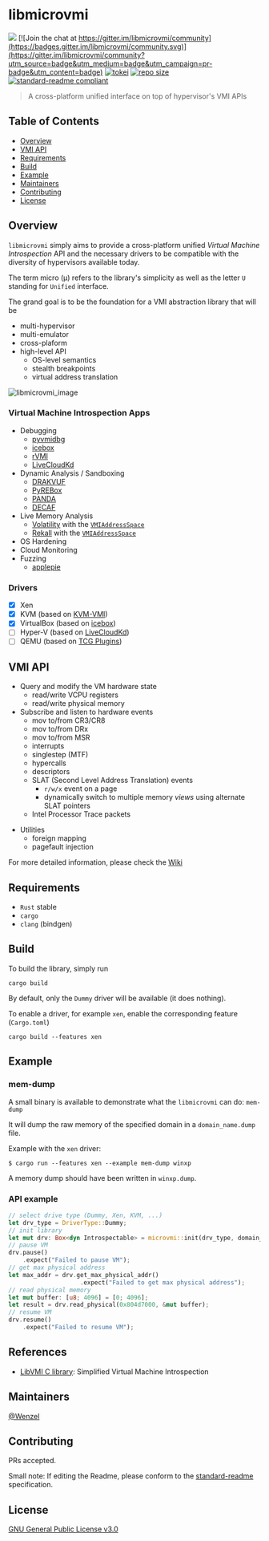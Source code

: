 # libmicrovmi

![](https://github.com/Wenzel/libmicrovmi/workflows/Build/badge.svg)
[![Join the chat at https://gitter.im/libmicrovmi/community](https://badges.gitter.im/libmicrovmi/community.svg)](https://gitter.im/libmicrovmi/community?utm_source=badge&utm_medium=badge&utm_campaign=pr-badge&utm_content=badge)
[![tokei](https://tokei.rs/b1/github/Wenzel/libmicrovmi)](https://github.com/Wenzel/libmicrovmi)
[![repo size](https://img.shields.io/github/repo-size/Wenzel/libmicrovmi)](https://github.com/Wenzel/libmicrovmi)
[![standard-readme compliant](https://img.shields.io/badge/readme%20style-standard-brightgreen.svg?style=flat-square)](https://github.com/RichardLitt/standard-readme)

> A cross-platform unified interface on top of hypervisor's VMI APIs

## Table of Contents

- [Overview](#overview)
- [VMI API](#vmi-api)
- [Requirements](#requirements)
- [Build](#build)
- [Example](#example)
- [Maintainers](#maintainers)
- [Contributing](#contributing)
- [License](#license)

## Overview

`libmicrovmi` simply aims to provide a cross-platform unified _Virtual Machine Introspection_ API and the necessary drivers to be
compatible with the diversity of hypervisors available today.

The term micro (μ) refers to the library's simplicity as well as the letter `U`
standing for `Unified` interface.

The grand goal is to be the foundation for a VMI abstraction library that will
be
- multi-hypervisor
- multi-emulator
- cross-plaform
- high-level API
    - OS-level semantics
    - stealth breakpoints
    - virtual address translation

![libmicrovmi_image](https://user-images.githubusercontent.com/964610/67619627-51036e80-f7ed-11e9-80f6-2eb15b018108.png)

### Virtual Machine Introspection Apps

- Debugging
    - [pyvmidbg](https://github.com/Wenzel/pyvmidbg)
    - [icebox](https://github.com/thalium/icebox)
    - [rVMI](https://github.com/fireeye/rvmi)
    - [LiveCloudKd](https://github.com/comaeio/LiveCloudKd)
- Dynamic Analysis / Sandboxing
    - [DRAKVUF](https://github.com/tklengyel/drakvuf)
    - [PyREBox](https://github.com/Cisco-Talos/pyrebox)
    - [PANDA](https://github.com/panda-re/panda)
    - [DECAF](https://github.com/decaf-project/DECAF)
- Live Memory Analysis
    - [Volatility](https://github.com/volatilityfoundation/volatility) with the [`VMIAddressSpace`](https://github.com/libvmi/python/blob/d50eca447c4b3ea2ba49df847bfb7a3d6f000bc0/volatility/vmi.py)
    - [Rekall](https://github.com/google/rekall) with the [`VMIAddressSpace`](https://github.com/google/rekall/blob/e2424fb0cfd34db954101375a58fdfafeac3d2fa/rekall-core/rekall/plugins/addrspaces/vmi.py)
- OS Hardening
- Cloud Monitoring
- Fuzzing
    - [applepie](https://github.com/gamozolabs/applepie)

### Drivers

- [x] Xen
- [x] KVM (based on [KVM-VMI](https://github.com/KVM-VMI/kvm-vmi))
- [x] VirtualBox (based on [icebox](https://github.com/thalium/icebox))
- [ ] Hyper-V (based on [LiveCloudKd](https://github.com/comaeio/LiveCloudKd))
- [ ] QEMU (based on [TCG Plugins](https://github.com/comaeio/LiveCloudKd))

## VMI API

* Query and modify the VM hardware state
    - read/write VCPU registers
    - read/write physical memory
* Subscribe and listen to hardware events
    - mov to/from CR3/CR8
    - mov to/from DRx
    - mov to/from MSR
    - interrupts
    - singlestep (MTF)
    - hypercalls
    - descriptors
    - SLAT (Second Level Address Translation) events
        - `r/w/x` event on a page
        - dynamically switch to multiple memory _views_ using alternate SLAT pointers
    - Intel Processor Trace packets
- Utilities
    - foreign mapping
    - pagefault injection

For more detailed information, please check the [Wiki](https://github.com/Wenzel/libmicrovmi/wiki)

## Requirements

- `Rust` stable
- `cargo`
- `clang` (bindgen)

## Build

To build the library, simply run

    cargo build

By default, only the `Dummy` driver will be available (it does nothing).

To enable a driver, for example `xen`, enable the corresponding feature
(`Cargo.toml`)

    cargo build --features xen

## Example

### mem-dump

A small binary is available to demonstrate what the `libmicrovmi` can do: `mem-dump`

It will dump the raw memory of the specified domain in a `domain_name.dump`
file.

Example with the `xen` driver:
~~~
$ cargo run --features xen --example mem-dump winxp
~~~

A memory dump should have been written in `winxp.dump`.

### API example

~~~Rust
// select drive type (Dummy, Xen, KVM, ...)
let drv_type = DriverType::Dummy;
// init library
let mut drv: Box<dyn Introspectable> = microvmi::init(drv_type, domain_name);
// pause VM
drv.pause()
    .expect("Failed to pause VM");
// get max physical address
let max_addr = drv.get_max_physical_addr()
                    .expect("Failed to get max physical address");
// read physical memory
let mut buffer: [u8; 4096] = [0; 4096];
let result = drv.read_physical(0x804d7000, &mut buffer);
// resume VM
drv.resume()
    .expect("Failed to resume VM");
~~~

## References

- [LibVMI C library](https://github.com/libvmi/libvmi): Simplified Virtual Machine Introspection

## Maintainers

[@Wenzel](https://github.com/Wenzel)

## Contributing

PRs accepted.

Small note: If editing the Readme, please conform to the [standard-readme](https://github.com/RichardLitt/standard-readme) specification.

## License

[GNU General Public License v3.0](https://github.com/Wenzel/pyvmidbg/blob/master/LICENSE)

